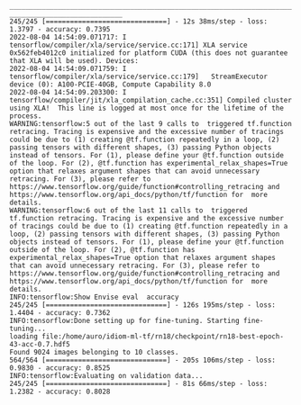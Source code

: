 
<code>
__________________________________________________________________________________________________
245/245 [==============================] - 12s 38ms/step - loss: 1.3797 - accuracy: 0.7395
2022-08-04 14:54:09.071717: I tensorflow/compiler/xla/service/service.cc:171] XLA service 0x562feb4012c0 initialized for platform CUDA (this does not guarantee that XLA will be used). Devices:
2022-08-04 14:54:09.071759: I tensorflow/compiler/xla/service/service.cc:179]   StreamExecutor device (0): A100-PCIE-40GB, Compute Capability 8.0
2022-08-04 14:54:09.203300: I tensorflow/compiler/jit/xla_compilation_cache.cc:351] Compiled cluster using XLA!  This line is logged at most once for the lifetime of the process.
WARNING:tensorflow:5 out of the last 9 calls to <function NonIdiomLayerWrapper._forward_jit at 0x7f26290bf160> triggered tf.function retracing. Tracing is expensive and the excessive number of tracings could be due to (1) creating @tf.function repeatedly in a loop, (2) passing tensors with different shapes, (3) passing Python objects instead of tensors. For (1), please define your @tf.function outside of the loop. For (2), @tf.function has experimental_relax_shapes=True option that relaxes argument shapes that can avoid unnecessary retracing. For (3), please refer to https://www.tensorflow.org/guide/function#controlling_retracing and https://www.tensorflow.org/api_docs/python/tf/function for  more details.
WARNING:tensorflow:6 out of the last 11 calls to <function NonIdiomLayerWrapper._forward_jit at 0x7f2628fbd3a0> triggered tf.function retracing. Tracing is expensive and the excessive number of tracings could be due to (1) creating @tf.function repeatedly in a loop, (2) passing tensors with different shapes, (3) passing Python objects instead of tensors. For (1), please define your @tf.function outside of the loop. For (2), @tf.function has experimental_relax_shapes=True option that relaxes argument shapes that can avoid unnecessary retracing. For (3), please refer to https://www.tensorflow.org/guide/function#controlling_retracing and https://www.tensorflow.org/api_docs/python/tf/function for  more details.
INFO:tensorflow:Show Envise eval  accuracy
245/245 [==============================] - 126s 195ms/step - loss: 1.4404 - accuracy: 0.7362
INFO:tensorflow:Done setting up for fine-tuning. Starting fine-tuning...
loading file:/home/auro/idiom-ml-tf/rn18/checkpoint/rn18-best-epoch-43-acc-0.7.hdf5
Found 9024 images belonging to 10 classes.
564/564 [==============================] - 205s 106ms/step - loss: 0.9830 - accuracy: 0.8525
INFO:tensorflow:Evaluating on validation data...
245/245 [==============================] - 81s 66ms/step - loss: 1.2382 - accuracy: 0.8028

</code>
